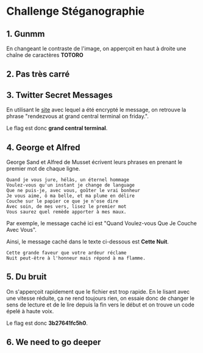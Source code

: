 # Challenge Stéganographie

## 1. Gunmm

En changeant le contraste de l'image, on apperçoit en haut à droite une chaîne de caractères **TOTORO**

## 2. Pas très carré

## 3. Twitter Secret Messages

En utilisant le [site]("http://holloway.co.nz/steg/") avec lequel a été encrypté le message, on retrouve la phrase "rendezvous at grand central terminal on friday.".

Le flag est donc **grand central terminal**.

## 4. George et Alfred

George Sand et Alfred de Musset écrivent leurs phrases en prenant le premier mot de chaque ligne.

```
Quand je vous jure, hélàs, un éternel hommage
Voulez-vous qu'un instant je change de language
Que ne puis-je, avec vous, goûter le vrai bonheur
Je vous aime, ô ma belle, et ma plume en délire
Couche sur le papier ce que je n'ose dire
Avec soin, de mes vers, lisez le premier mot
Vous saurez quel remède apporter à mes maux.
```

Par exemple, le message caché ici est "Quand Voulez-vous Que Je Couche Avec Vous".

Ainsi, le message caché dans le texte ci-dessous est **Cette Nuit**.

```
Cette grande faveur que votre ardeur réclame
Nuit peut-être à l'honneur mais répond à ma flamme.
```

## 5. Du bruit

On s'apperçoit rapidement que le fichier est trop rapide. En le lisant avec une vitesse réduite, ça ne rend toujours rien, on essaie donc de changer le sens de lecture et de le lire depuis la fin vers le début et on trouve un code épelé à haute voix.

Le flag est donc **3b27641fc5h0**.

## 6. We need to go deeper

